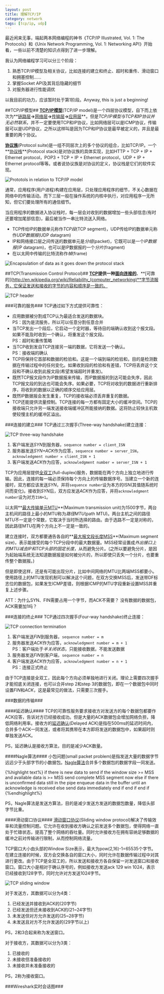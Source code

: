```yaml
---
layout: post
title: 理解TCP/IP
category: network
tags: [tcp/ip, udp]
---
```


最近闲来无事，端起两本网络编程的神书《TCP/IP Illustrated, Vol. 1: The Protocols》和《Unix Network Programming, Vol. 1: Networking API》开始看，一些以前不清楚的知识点得到了进一步理解。

我认为网络编程学习可以分三个阶段：

1. 熟悉TCP/IP模型及相关协议，比如连接的建立和终止、超时和重传、滑动窗口和拥塞控制……
2. 掌握Socket API及其背后隐藏的细节
3. 对服务器进行性能调优

以我目前的功力，应该暂时处于第1阶段。Anyway, this is just a beginning!

##TCP/IP模型##
**[TCP/IP模型](http://en.wikipedia.org/wiki/TCP/IP)**(TCP/IP model)是一个四层协议模型，自下而上依次为**[链路层](http://en.wikipedia.org/wiki/Link_layer)**->**[网络层](http://en.wikipedia.org/wiki/Internet_layer)**->**[传输层](http://en.wikipedia.org/wiki/Transport_layer)**->**[应用层](http://en.wikipedia.org/wiki/Application_layer)**。但是*TCP/IP模型与TCP和IP协议并无必然联系*，并不一定要使用TCP和IP协议，比如网络层可以是ICMP协议，传输层可以是UDP协议，之所以这样叫是因为TCP和IP协议是最早被定义的，并且是最重要的两个协议。

**[协议族](http://en.wikipedia.org/wiki/Internet_protocol_suite)**(Protocol suite)是一组不同层次上的多个协议的组合，比如TCP/IP。一个**[协议栈](http://en.wikipedia.org/wiki/Protocol_stack)**(Protocol stack)是对协议族的具体实现，比如HTTP + TCP + IP + Ethernet protocol，POP3 + TCP + IP + Ethernet protocol，UDP + IP + Ethernet protocol等等。或者说协议族是对协议的定义，协议栈是它们的软件实现。

![Prototols in relation to TCP/IP model](/images/protocols-in-relation-to-tcp-ip-model.png)

通常，应用程序(用户进程)构建在应用层，只处理应用程序的细节，不关心数据在网络中的传输活动。而下三层一般在操作系统的内核中执行，对应用程序一无所知，但它们要处理所有的通信细节。

当应用程序的数据进入协议栈时，每一层会对收到的数据增加一些头部信息(有时还要增加尾部信息)，最后被当作一串比特流送入网络。

* TCP传给IP的数据单元称作*TCP段*(TCP segment)，UDP传给IP的数据单元称作*UDP数据报*(UDP datagram)
* IP和网络接口层之间传送的数据单元是*分组*(packet)，它既可以是一个*IP数据报*(IP datagram)，也可以是IP数据报的一个*分片*(fragment)
* 在以太网中传输的比特流称作*幀*(frame)

![Encapsulation of data as it goes down the protocol stack](/images/protocol-stack-data-encapsulation.gif)

##TCP(Transmission Control Protocol)##
**[TCP](http://en.wikipedia.org/wiki/Transmission_Control_Protocol)**提供一种**[面向连接的](http://en.wikipedia.org/wiki/Connection-oriented_communication)**、**[可靠的](http://en.wikipedia.org/wiki/Reliability_(computer_networking)**字节流服务，它保证发送和接收的字节的内容和顺序是一致的。

![TCP header](/images/tcp-header.png)

###可靠的服务###
TCP通过如下方式提供可靠性：

* 应用数据被分割成TCP认为最适合发送的数据块。  
  PS：因为是流服务，所以可以任意分割任意合并
* 当TCP发出一个段后，它启动一个定时器，等待目的端确认收到这个报文段。如果不能及时收到一个确认，将重发这个报文段。  
  PS：超时和重传策略
* 当TCP收到发自TCP连接另一端的数据，它将发送一个确认。  
  PS：接收端的确认
* TCP将保持它首部和数据的检验和。这是一个端到端的检验和，目的是检测数据在传输过程中的任何变化。如果收到段的检验和有差错，TCP将丢弃这个文段和不确认收到此报文段(希望发端超时并重发)。
* 既然TCP报文段作为IP数据报来传输，而IP数据报的到达可能会失序，因此TCP报文段的到达也可能会失序。如果必要，TCP将对收到的数据进行重新排序，将收到的数据以正确的顺序交给应用层。
* 既然IP数据报会发生重复，TCP的接收端必须丢弃重复的数据。
* TCP还能提供流量控制。TCP连接的每一方都有固定大小的缓冲空间。TCP的接收端只允许另一端发送接收端缓冲区所能接纳的数据。这将防止较快主机致使较慢主机的缓冲区溢出。

###连接的建立###
TCP通过三次握手(Three-way handshake)建立连接：

![TCP three-way handshake](/images/tcp-three-way-handshake.gif)

1. 客户端发送*SYN*到服务器，`sequence number = client_ISN`
2. 服务器发送*SYN+ACK*作为应答，`sequence number = server_ISN`，`acknowledgment number = client_ISN + 1`
3. 客户端发送*ACK*作为应答，`acknowledgment number = server_ISN + 1`

TCP为应用层提供[全双工](http://en.wikipedia.org/wiki/Full-duplex#Full-duplex)(full-duplex)服务，数据能在两个方向上独立地进行传输。因此，连接的每一端必须保持每个方向上的传输数据序号。当建立一个新的连接时，双方都应该发送*SYN*，并将`sequence number`设为本方的ISN(其值随系统时间而变化)。接收到*SYN*后，双方应发送*ACK*作为应答，并将`acknowledgment number`设为对方`ISN+1`。

以太网**[最大传输单元MTU](http://en.wikipedia.org/wiki/Maximum_transmission_unit)**(Maximum transmission unit)为1500字节，两台主机间的路径上最小的MTU称为*路径MTU*(path MTU)。两台主机之间的路径MTU不一定是个常数，它取决于当时所选择的路由。由于选路不一定是对称的，因此路径MTU在两个方向上不一定是一致的。

建立连接时，双方都要通告各自的**[最大报文段长度MSS](http://en.wikipedia.org/wiki/Maximum_segment_size)**(Maximum segment size)，表示能接受的每个TCP分段中的最大数据量。MSS经常设置成*外出接口上的MTU减去IP和TCP头部的固定长度*，从而避免分片。(之所以要避免分片，是因为起始端系统无法知道数据报是如何被分片的，所以即使只丢失一个分片，也要重传整个数据报。)

但是即使这样，还是有可能出现分片，比如中间网络的MTU比两端MSS都要小。使用路径上的MTU发现机制可以解决这个问题，在双方交换MSS后，发送带DF标志位的数据包，如果发生ICMP差错，则根据ICMP的MTU字段重新设置MSS并重复上述步骤。


ATT：为什么SYN、FIN需要占用一个字节，而ACK不需要？
没有数据的数据包，ACK需要加1吗？

###连接的终止###
TCP通过四次握手(Four-way handshake)终止连接：

![TCP connection termination](/images/tcp-connection-termination.gif)

1. 客户端发送*FIN*到服务器，`sequence number = m`
2. 服务器发送*ACK*作为应答，`acknowledgment number = m + 1`  
   PS：客户端处于*半关闭状态*，只能接收数据，不能发送数据
3. 服务器发送*FIN*到客户端，`sequence number = n`
4. 客户端发送*ACK*作为应答，`acknowledgment number = n + 1`  
   PS：连接正式终止

由于TCP连接是全双工，因此每个方向必须单独地进行关闭。理论上需要四次握手才能彻底关闭连接，也可以合并step 2和step 3的数据包，即在一个数据包中同时设置*FIN*和*ACK*，这是最常见的做法，只需要三次握手。

###数据的传输###

####延迟确认####
TCP的可靠性服务要求接收方对发送方的每个数据包都要作ACK应答，告诉对方已经接收成功。但是大量的ACK数据包会增加网络负担，降低网络利用率。接收方的[延迟确认](http://en.wikipedia.org/wiki/TCP_delayed_acknowledgment)(Delayed ACK)是指在500ms的延迟时间内，合并多个ACK一同发送，或者将其携带在本方即将发送的数据包中，如果超时则单独发送ACK。

PS，延迟确认是接收方算法，目的是减少ACK数量。

####Nagle算法####
小包问题(small packet problem)是指发送大量的数据字节远远少于头部字节的小数据包。[Nagle算法](http://en.wikipedia.org/wiki/Nagle%27s_algorithm)合并多个数据包的数据字段一同发送。

{%highlight text%}
if there is new data to send
  if the window size >= MSS and available data is >= MSS
    send complete MSS segment now
  else
    if there is unconfirmed data still in the pipe
      enqueue data in the buffer until an acknowledge is received
    else
      send data immediately
    end if
  end if
end if
{%endhighlight%}

PS，Nagle算法是发送方算法，目的是减少发送方发送的数据包数量，降低头部字节比重。

####滑动窗口协议####
[滑动窗口协议](http://en.wikipedia.org/wiki/Sliding_window)(Sliding window protocol)解决了传输效率和流量控制问题。它允许在收到接收方确认之前发送多个数据包，使得网络一直处于忙碌状态，提高了整个网络的吞吐量。同时允许接收方在拥有容纳足够数据的缓冲之前对传输进行限制，从而控制网络流量。

TCP窗口大小由头部的Window Size表示，最大为pow(2,16)-1=65535个字节。在建立连接的时候，双方会交换各自的窗口大小，同时允许在数据传输过程中对其进行更改。由于TCP是全双工的，所以发送和接收方各自保留一对发送窗口和接收窗口。窗口大小是相对于确认序号的，例如接收方发送ack 129 win 1024，表示已经接收到128字节，同时允许对方发送1024字节。

![TCP sliding window](/images/tcp-sliding-window.gif)

对于发送方，其数据可以分为4类：

1. 已经发送并接收到ACK的(20字节)
2. 已经发送但还未接收到ACK的(21~24字节)
3. 未发送但对方允许发送的(25~28字节)
4. 未发送且对方不允许发送的(29字节以上)

PS，2和3合起来称为发送窗口。

对于接收方，其数据可以分为3类：

1. 已接收的
2. 未接收但准备接收的
3. 未接收并未准备接收的

PS，2称为接收窗口。

###Wireshark实时会话图###

